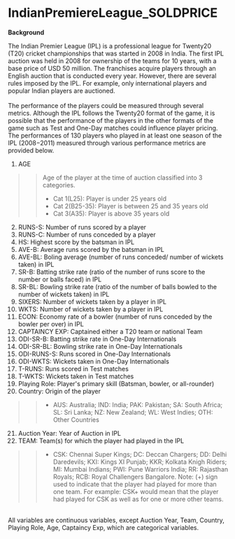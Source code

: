 # IndianPremiereLeague_SOLDPRICE

**Background**

The Indian Premier League (IPL) is a professional league for Twenty20 (T20) cricket championships that was started in 2008 in India. The first IPL auction was held in 2008 for ownership of the teams for 10 years, with a base price of USD 50 million. The franchises acquire players through an English auction that is conducted every year. However, there are several rules imposed by the IPL. For example, only international players and popular Indian players are auctioned.
 <br><br>
The performance of the players could be measured through several metrics. Although the IPL follows the Twenty20 format of the game, it is possible that the performance of the players in the other formats of the game such as Test and One-Day matches could influence player pricing. The performances of 130 players who played in at least one season of the IPL (2008−2011) measured through various performance metrics are provided below.

1. AGE
>> Age of the player at the time of auction classified into 3 categories.
>> - Cat 1(L25): Player is under 25 years old
>> - Cat 2(B25-35): Player is between 25 and 35 years old
>> - Cat 3(A35): Player is above 35 years old
2.  RUNS-S: Number of runs scored by a player
3.  RUNS-C: Number of runs conceded by a player
4.  HS: Highest score by the batsman in IPL
5.  AVE-B: Average runs scored by the batsman in IPL
6.  AVE-BL: Boling average (number of runs conceded/ number of wickets taken) in IPL
7.  SR-B: Batting strike rate (ratio of the number of runs score to the number or balls faced) in IPL
8.  SR-BL: Bowling strike rate (ratio of the number of balls bowled to the number of wickets taken) in IPL
9.  SIXERS: Number of wickets taken by a player in IPL
10. WKTS: Number of wickets taken by a player in IPL
11. ECON: Economy rate of a bowler (number of runs conceded by the bowler per over) in IPL
12. CAPTAINCY EXP: Captained either a T20 team or national Team 
13. ODI-SR-B: Batting strike rate in One-Day Internationals
14. ODI-SR-BL: Bowling strike rate in One-Day Internationals
15. ODI-RUNS-S: Runs scored in One-Day Internationals
16. ODI-WKTS: Wickets taken in One-Day Internationals
17. T-RUNS: Runs scored in Test matches
18. T-WKTS: Wickets taken in Test matches
19. Playing Role: Player's primary skill (Batsman, bowler, or all-rounder)
20. Country: Origin of the player
>> - AUS: Australia; IND: India; PAK: Pakistan; SA: South Africa; SL: Sri Lanka; NZ: New Zealand; WL: West Indies; OTH: Other Countries
21. Auction Year: Year of Auction in IPL
22. TEAM: Team(s) for which the player had played in the IPL
>> - CSK: Chennai Super Kings; DC: Deccan Chargers; DD: Delhi Daredevils; KXI: Kings XI Punjab; KKR; Kolkata Knigh Riders; MI: Mumbai Indians;
>> PWI: Pune Warriors India; RR: Rajasthan Royals; RCB: Royal Challengers Bangalore.
>>  Note: (+) sign used to indicate that the player had played for more than one team.
>>  For example:
>>  CSK+ would mean that the player had played for CSK as well as for one or more other teams.
<br>
All variables are continuous variables, except Auction Year, Team, Country, Playing Role, Age, Captaincy Exp, which are categorical variables.
